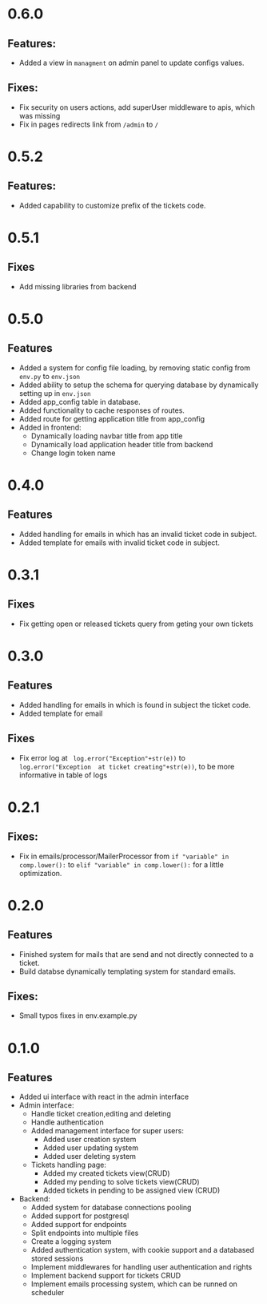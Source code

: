 # 0.6.0
## Features:
- Added a view in `managment` on admin panel to update configs values.
## Fixes:
- Fix security on users actions, add superUser middleware to apis, which was missing
- Fix in pages redirects link from `/admin` to `/`

# 0.5.2
## Features:
- Added capability to customize prefix of the tickets code.

# 0.5.1
## Fixes
- Add missing libraries from backend
# 0.5.0
## Features
- Added a system for config file loading, by removing static config from `env.py` to `env.json`
- Added ability to setup the schema for querying database by dynamically setting up in `env.json`
- Added app_config table in database.
- Added functionality to cache responses of routes.
- Added route for getting application title from app_config 
- Added in frontend:
    - Dynamically loading navbar title from app title
    - Dynamically load application header title from backend
    - Change login token name

# 0.4.0
## Features
- Added handling for emails in which has an invalid ticket code in subject.
- Added template for emails with invalid ticket code in subject.

# 0.3.1
## Fixes
- Fix getting open or released tickets query from geting your own tickets


# 0.3.0
## Features
- Added handling for emails in which is found in subject the ticket code.
- Added template for email
## Fixes
- Fix error log at ` log.error("Exception"+str(e))` to ` log.error("Exception  at ticket creating"+str(e))`, to be more informative in table of logs

# 0.2.1
## Fixes:
- Fix in emails/processor/MailerProcessor  from `if "variable" in comp.lower():` to `elif "variable" in comp.lower():` for a little optimization.


# 0.2.0
## Features
- Finished system for mails that are send and not directly connected to a ticket.
- Build databse dynamically templating system for standard emails.
## Fixes:
- Small typos fixes in env.example.py

# 0.1.0
## Features
- Added ui interface with react in the admin interface
- Admin interface:
    - Handle ticket creation,editing and deleting
    - Handle authentication
    - Added management interface for super users:
        - Added user creation system 
        - Added user updating system
        - Added user deleting system
    - Tickets handling page:
        - Added my created tickets view(CRUD)
        - Added my pending to solve tickets view(CRUD)
        - Added tickets in pending to be assigned view (CRUD)
- Backend:
    -   Added system for database connections pooling
    - Added support for postgresql
    - Added support for endpoints
    - Split endpoints into multiple files
    - Create a logging system 
    - Added authentication system, with cookie support and a databased stored sessions
    - Implement middlewares for handling user authentication and rights
    - Implement backend support for tickets CRUD
    - Implement emails processing system, which can be runned on scheduler
